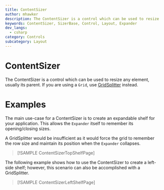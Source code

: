 ```yaml
---
title: ContentSizer
author: mhawker
description: The ContentSizer is a control which can be used to resize any element, usually its parent.
keywords: ContentSizer, SizerBase, Control, Layout, Expander
dev_langs:
  - csharp
category: Controls
subcategory: Layout
---
```


<!-- To know about all the available Markdown syntax, Check out https://docs.microsoft.com/en-us/contribute/markdown-reference -->
<!-- Ensure you remove all comments before submission, to ensure that there are no formatting issues when displaying this page.  -->
<!-- It is recommended to check how the Documentation will look in the sample app, before Merging a PR -->
<!-- **Note:** All links to other docs.microsoft.com pages should be relative without locale, i.e. for the one above would be /contribute/markdown-reference -->
<!-- Included images should be optimized for size and not include any Intellectual Property references. -->

# ContentSizer

<!-- TODO: Link docs -->
The ContentSizer is a control which can be used to resize any element, usually its parent. If you are using a `Grid`, use [GridSplitter](GridSplitter.md) instead.

# Examples 

The main use-case for a ContentSizer is to create an expandable shelf for your application. This allows the `Expander` itself to remember its opening/closing sizes.

A GridSplitter would be insufficient as it would force the grid to remember the row size and maintain its position when the `Expander` collapses.

> [!SAMPLE ContentSizerTopShelfPage]

The following example shows how to use the ContentSizer to create a left-side shelf; however, this scenario can also be accomplished with a GridSplitter.

> [!SAMPLE ContentSizerLeftShelfPage]
